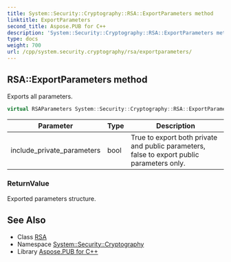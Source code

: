 ```yaml
---
title: System::Security::Cryptography::RSA::ExportParameters method
linktitle: ExportParameters
second_title: Aspose.PUB for C++
description: 'System::Security::Cryptography::RSA::ExportParameters method. Exports all parameters in C++.'
type: docs
weight: 700
url: /cpp/system.security.cryptography/rsa/exportparameters/
---
```

## RSA::ExportParameters method


Exports all parameters.

```cpp
virtual RSAParameters System::Security::Cryptography::RSA::ExportParameters(bool include_private_parameters)=0
```


| Parameter | Type | Description |
| --- | --- | --- |
| include_private_parameters | bool | True to export both private and public parameters, false to export public parameters only. |

### ReturnValue

Exported parameters structure.

## See Also

* Class [RSA](../)
* Namespace [System::Security::Cryptography](../../)
* Library [Aspose.PUB for C++](../../../)
